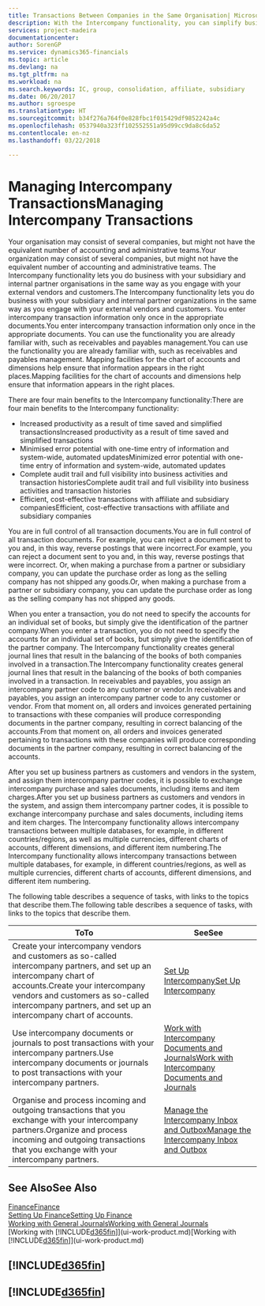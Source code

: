 ```yaml
---
title: Transactions Between Companies in the Same Organisation| Microsoft Docs
description: With the Intercompany functionality, you can simplify business processes and transactions between companies within the same organisation.
services: project-madeira
documentationcenter: 
author: SorenGP
ms.service: dynamics365-financials
ms.topic: article
ms.devlang: na
ms.tgt_pltfrm: na
ms.workload: na
ms.search.keywords: IC, group, consolidation, affiliate, subsidiary
ms.date: 06/20/2017
ms.author: sgroespe
ms.translationtype: HT
ms.sourcegitcommit: b34f276a764f0e828fbc1f015429df9852242a4c
ms.openlocfilehash: 0537940a323ff102552551a95d99cc9da8c6da52
ms.contentlocale: en-nz
ms.lasthandoff: 03/22/2018

---
```

# <a name="managing-intercompany-transactions"></a><span data-ttu-id="9a678-103">Managing Intercompany Transactions</span><span class="sxs-lookup"><span data-stu-id="9a678-103">Managing Intercompany Transactions</span></span>
<span data-ttu-id="9a678-104">Your organisation may consist of several companies, but might not have the equivalent number of accounting and administrative teams.</span><span class="sxs-lookup"><span data-stu-id="9a678-104">Your organization may consist of several companies, but might not have the equivalent number of accounting and administrative teams.</span></span> <span data-ttu-id="9a678-105">The Intercompany functionality lets you do business with your subsidiary and internal partner organisations in the same way as you engage with your external vendors and customers.</span><span class="sxs-lookup"><span data-stu-id="9a678-105">The Intercompany functionality lets you do business with your subsidiary and internal partner organizations in the same way as you engage with your external vendors and customers.</span></span> <span data-ttu-id="9a678-106">You enter intercompany transaction information only once in the appropriate documents.</span><span class="sxs-lookup"><span data-stu-id="9a678-106">You enter intercompany transaction information only once in the appropriate documents.</span></span> <span data-ttu-id="9a678-107">You can use the functionality you are already familiar with, such as receivables and payables management.</span><span class="sxs-lookup"><span data-stu-id="9a678-107">You can use the functionality you are already familiar with, such as receivables and payables management.</span></span> <span data-ttu-id="9a678-108">Mapping facilities for the chart of accounts and dimensions help ensure that information appears in the right places.</span><span class="sxs-lookup"><span data-stu-id="9a678-108">Mapping facilities for the chart of accounts and dimensions help ensure that information appears in the right places.</span></span>  

<span data-ttu-id="9a678-109">There are four main benefits to the Intercompany functionality:</span><span class="sxs-lookup"><span data-stu-id="9a678-109">There are four main benefits to the Intercompany functionality:</span></span>  

- <span data-ttu-id="9a678-110">Increased productivity as a result of time saved and simplified transactions</span><span class="sxs-lookup"><span data-stu-id="9a678-110">Increased productivity as a result of time saved and simplified transactions</span></span>  
- <span data-ttu-id="9a678-111">Minimised error potential with one-time entry of information and system-wide, automated updates</span><span class="sxs-lookup"><span data-stu-id="9a678-111">Minimized error potential with one-time entry of information and system-wide, automated updates</span></span>  
- <span data-ttu-id="9a678-112">Complete audit trail and full visibility into business activities and transaction histories</span><span class="sxs-lookup"><span data-stu-id="9a678-112">Complete audit trail and full visibility into business activities and transaction histories</span></span>  
- <span data-ttu-id="9a678-113">Efficient, cost-effective transactions with affiliate and subsidiary companies</span><span class="sxs-lookup"><span data-stu-id="9a678-113">Efficient, cost-effective transactions with affiliate and subsidiary companies</span></span>  

<span data-ttu-id="9a678-114">You are in full control of all transaction documents.</span><span class="sxs-lookup"><span data-stu-id="9a678-114">You are in full control of all transaction documents.</span></span> <span data-ttu-id="9a678-115">For example, you can reject a document sent to you and, in this way, reverse postings that were incorrect.</span><span class="sxs-lookup"><span data-stu-id="9a678-115">For example, you can reject a document sent to you and, in this way, reverse postings that were incorrect.</span></span> <span data-ttu-id="9a678-116">Or, when making a purchase from a partner or subsidiary company, you can update the purchase order as long as the selling company has not shipped any goods.</span><span class="sxs-lookup"><span data-stu-id="9a678-116">Or, when making a purchase from a partner or subsidiary company, you can update the purchase order as long as the selling company has not shipped any goods.</span></span>  

<span data-ttu-id="9a678-117">When you enter a transaction, you do not need to specify the accounts for an individual set of books, but simply give the identification of the partner company.</span><span class="sxs-lookup"><span data-stu-id="9a678-117">When you enter a transaction, you do not need to specify the accounts for an individual set of books, but simply give the identification of the partner company.</span></span> <span data-ttu-id="9a678-118">The Intercompany functionality creates general journal lines that result in the balancing of the books of both companies involved in a transaction.</span><span class="sxs-lookup"><span data-stu-id="9a678-118">The Intercompany functionality creates general journal lines that result in the balancing of the books of both companies involved in a transaction.</span></span> <span data-ttu-id="9a678-119">In receivables and payables, you assign an intercompany partner code to any customer or vendor.</span><span class="sxs-lookup"><span data-stu-id="9a678-119">In receivables and payables, you assign an intercompany partner code to any customer or vendor.</span></span> <span data-ttu-id="9a678-120">From that moment on, all orders and invoices generated pertaining to transactions with these companies will produce corresponding documents in the partner company, resulting in correct balancing of the accounts.</span><span class="sxs-lookup"><span data-stu-id="9a678-120">From that moment on, all orders and invoices generated pertaining to transactions with these companies will produce corresponding documents in the partner company, resulting in correct balancing of the accounts.</span></span>  

 <span data-ttu-id="9a678-121">After you set up business partners as customers and vendors in the system, and assign them intercompany partner codes, it is possible to exchange intercompany purchase and sales documents, including items and item charges.</span><span class="sxs-lookup"><span data-stu-id="9a678-121">After you set up business partners as customers and vendors in the system, and assign them intercompany partner codes, it is possible to exchange intercompany purchase and sales documents, including items and item charges.</span></span> <span data-ttu-id="9a678-122">The Intercompany functionality allows intercompany transactions between multiple databases, for example, in different countries/regions, as well as multiple currencies, different charts of accounts, different dimensions, and different item numbering.</span><span class="sxs-lookup"><span data-stu-id="9a678-122">The Intercompany functionality allows intercompany transactions between multiple databases, for example, in different countries/regions, as well as multiple currencies, different charts of accounts, different dimensions, and different item numbering.</span></span>  

<span data-ttu-id="9a678-123">The following table describes a sequence of tasks, with links to the topics that describe them.</span><span class="sxs-lookup"><span data-stu-id="9a678-123">The following table describes a sequence of tasks, with links to the topics that describe them.</span></span>

 |<span data-ttu-id="9a678-124">To</span><span class="sxs-lookup"><span data-stu-id="9a678-124">To</span></span> |<span data-ttu-id="9a678-125">See</span><span class="sxs-lookup"><span data-stu-id="9a678-125">See</span></span>|
 |---|---|
 |<span data-ttu-id="9a678-126">Create your intercompany vendors and customers as so-called intercompany partners, and set up an intercompany chart of accounts.</span><span class="sxs-lookup"><span data-stu-id="9a678-126">Create your intercompany vendors and customers as so-called intercompany partners, and set up an intercompany chart of accounts.</span></span>|[<span data-ttu-id="9a678-127">Set Up Intercompany</span><span class="sxs-lookup"><span data-stu-id="9a678-127">Set Up Intercompany</span></span>](intercompany-how-setup.md)|
 |<span data-ttu-id="9a678-128">Use intercompany documents or journals to post transactions with your intercompany partners.</span><span class="sxs-lookup"><span data-stu-id="9a678-128">Use intercompany documents or journals to post transactions with your intercompany partners.</span></span>|[<span data-ttu-id="9a678-129">Work with Intercompany Documents and Journals</span><span class="sxs-lookup"><span data-stu-id="9a678-129">Work with Intercompany Documents and Journals</span></span>](intercompany-how-work-documents-journals.md)|
 |<span data-ttu-id="9a678-130">Organise and process incoming and outgoing transactions that you exchange with your intercompany partners.</span><span class="sxs-lookup"><span data-stu-id="9a678-130">Organize and process incoming and outgoing transactions that you exchange with your intercompany partners.</span></span>|[<span data-ttu-id="9a678-131">Manage the Intercompany Inbox and Outbox</span><span class="sxs-lookup"><span data-stu-id="9a678-131">Manage the Intercompany Inbox and Outbox</span></span>](intercompany-how-manage-intercompany-inbox.md)|

## <a name="see-also"></a><span data-ttu-id="9a678-132">See Also</span><span class="sxs-lookup"><span data-stu-id="9a678-132">See Also</span></span>
[<span data-ttu-id="9a678-133">Finance</span><span class="sxs-lookup"><span data-stu-id="9a678-133">Finance</span></span>](finance.md)  
[<span data-ttu-id="9a678-134">Setting Up Finance</span><span class="sxs-lookup"><span data-stu-id="9a678-134">Setting Up Finance</span></span>](finance-setup-finance.md)  
[<span data-ttu-id="9a678-135">Working with General Journals</span><span class="sxs-lookup"><span data-stu-id="9a678-135">Working with General Journals</span></span>](ui-work-general-journals.md)  
<span data-ttu-id="9a678-136">[Working with [!INCLUDE[d365fin](includes/d365fin_md.md)]](ui-work-product.md)</span><span class="sxs-lookup"><span data-stu-id="9a678-136">[Working with [!INCLUDE[d365fin](includes/d365fin_md.md)]](ui-work-product.md)</span></span>

## [!INCLUDE[d365fin](includes/free_trial_md.md)]  
## [!INCLUDE[d365fin](includes/training_link_md.md)]

